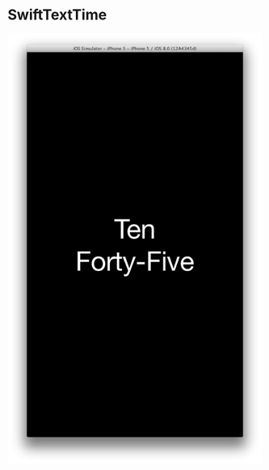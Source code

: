 SwiftTextTime
=============
![](https://github.com/bjaskj/SwiftTextTime/blob/master/ScreenShot_2014-08-16.png)
